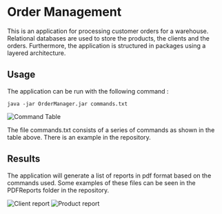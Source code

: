 # Order Management

This is an application for processing customer orders for a warehouse. Relational databases are used to store the products, the clients and the orders. Furthermore, the application is structured in packages using a layered architecture.

## Usage
The application can be run with the following command :
```
java -jar OrderManager.jar commands.txt
```

![Command Table](https://imgur.com/c4Gitb9.jpg)

The file commands.txt consists of a series of commands as shown in the table above.
There is an example in the repository.

## Results

The application will generate a list of reports in pdf format based on the commands used. Some examples of these files can be seen in the PDFReports folder in the repository.

![Client report](https://imgur.com/PPtl6ti.jpg)
![Product report](https://imgur.com/PStDU9M.png)
